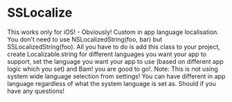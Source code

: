 # SSLocalize
This works only for iOS! - Obviously!
Custom in app language localisation. You don't need to use NSLocalizedString(foo, bar) but SSLocalizedString(foo). All you have to do is add this class to your project, create Localizable.string for different languages you want your app to support, set the language you want your app to use (based on different app logic which you set) and Bam! you are good to go!. Note:  This is not using system wide language selection from settings! You can have different in app language regardless of what the system language is set as. Should if you have any questions!

